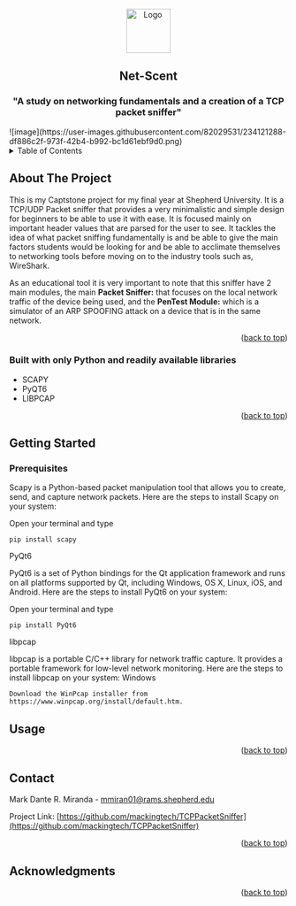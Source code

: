 <!-- PROJECT LOGO -->
<br />
<div align="center">
  <a href="https://github.com/mackingtech/TCPPacketSniffer/">
    <img src="https://imgur.com/a/RT5a59N" alt="Logo" width="80" height="80">
  </a>

  <h2 align="center">Net-Scent</h3>
  <h3 align="center">"A study on networking fundamentals and a creation of a TCP packet sniffer"</h2>
</div>
![image](https://user-images.githubusercontent.com/82029531/234121288-df886c2f-973f-42b4-b992-bc1d61ebf9d0.png)




<!-- TABLE OF CONTENTS -->
<details>
  <summary>Table of Contents</summary>
  <ol>
    <li>
      <a href="#about-the-project">About The Project</a>
      <ul>
        <li><a href="#built-with">Built With</a></li>
      </ul>
    </li>
    <li>
      <a href="#getting-started">Getting Started</a>
      <ul>
        <li><a href="#prerequisites">Prerequisites</a></li>
        <li><a href="#installation">Installation</a></li>
      </ul>
    </li>
    <li><a href="#usage">Usage</a></li>
    <li><a href="#acknowledgments">Acknowledgments</a></li>
  </ol>
</details>



<!-- ABOUT THE PROJECT -->
## About The Project


This is my Captstone project for my final year at Shepherd University. It is a TCP/UDP Packet sniffer that provides a very minimalistic and simple design for beginners to be able to use it with ease. It is focused mainly on important header values that are parsed for the user to see. It tackles the idea of what packet sniffing fundamentally is and be able to give the main factors students would be looking for and be able to acclimate themselves to networking tools before moving on to the industry tools such as, WireShark. 

As an educational tool it is very important to note that this sniffer have 2 main modules, the main <b>Packet Sniffer:</b> that focuses on the local network traffic of the device being used, and the <b>PenTest Module:</b> which is a simulator of an ARP SPOOFING attack on a device that is in the same network. 


<p align="right">(<a href="#readme-top">back to top</a>)</p>



### Built with only Python and readily available libraries 

* SCAPY
* PyQT6
* LIBPCAP

<p align="right">(<a href="#readme-top">back to top</a>)</p>



<!-- GETTING STARTED -->
## Getting Started

### Prerequisites

Scapy is a Python-based packet manipulation tool that allows you to create, send, and capture network packets. Here are the steps to install Scapy on your system:

Open your terminal and type
```
pip install scapy
```

PyQt6

PyQt6 is a set of Python bindings for the Qt application framework and runs on all platforms supported by Qt, including Windows, OS X, Linux, iOS, and Android. Here are the steps to install PyQt6 on your system:

Open your terminal and type
```
pip install PyQt6
```

libpcap

libpcap is a portable C/C++ library for network traffic capture. It provides a portable framework for low-level network monitoring. Here are the steps to install libpcap on your system:
Windows

```
Download the WinPcap installer from https://www.winpcap.org/install/default.htm.
```


<!-- USAGE EXAMPLES -->
## Usage


<p align="right">(<a href="#readme-top">back to top</a>)</p>





<!-- CONTACT -->
## Contact

Mark Dante R. Miranda - mmiran01@rams.shepherd.edu

Project Link: [https://github.com/mackingtech/TCPPacketSniffer](https://github.com/mackingtech/TCPPacketSniffer)

<p align="right">(<a href="#readme-top">back to top</a>)</p>



<!-- ACKNOWLEDGMENTS -->
## Acknowledgments


<p align="right">(<a href="#readme-top">back to top</a>)</p>



